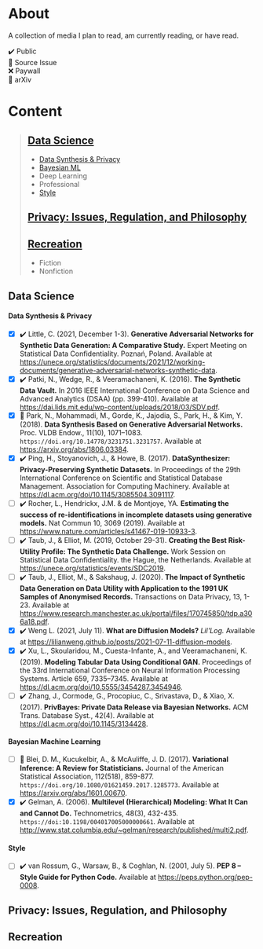 # About

A collection of media I plan to read, am currently reading, or have read.  

:heavy_check_mark: Public  
:large_orange_diamond: Source Issue  
:x: Paywall  
:new_moon_with_face: arXiv

# Content

>## [Data Science](#data-science)
>
>+ [Data Synthesis & Privacy](#data-synthesis-privacy)
>+ [Bayesian ML](#bayesian-machine-learning)
>+ Deep Learning
>+ Professional
>+ [Style](#style)
>
>## [Privacy: Issues, Regulation, and Philosophy](#privacy-issues-regulation-and-philosophy)
>
>## [Recreation](#recreation-link)
>
>+ Fiction
>+ Nonfiction
>
## Data Science

#### Data Synthesis & Privacy

+ [x] :heavy_check_mark: Little, C. (2021, December 1-3). **Generative Adversarial Networks for Synthetic Data Generation: A Comparative Study.** Expert Meeting on Statistical Data Confidentiality. Poznań, Poland. Available at <https://unece.org/statistics/documents/2021/12/working-documents/generative-adversarial-networks-synthetic-data>.
+ [x] :heavy_check_mark: Patki, N., Wedge, R., & Veeramachaneni, K. (2016). **The Synthetic Data Vault.** In 2016 IEEE International Conference on Data Science and Advanced Analytics (DSAA) (pp. 399-410). Available at <https://dai.lids.mit.edu/wp-content/uploads/2018/03/SDV.pdf>.
+ [x] :new_moon_with_face: Park, N., Mohammadi, M., Gorde, K., Jajodia, S., Park, H., & Kim, Y. (2018). **Data Synthesis Based on Generative Adversarial Networks.** Proc. VLDB Endow., 11(10), 1071–1083. `https://doi.org/10.14778/3231751.3231757`. Available at  <https://arxiv.org/abs/1806.03384>.
+ [x] :heavy_check_mark: Ping, H., Stoyanovich, J., & Howe, B. (2017). **DataSynthesizer: Privacy-Preserving Synthetic Datasets.** In Proceedings of the 29th International Conference on Scientific and Statistical Database Management. Association for Computing Machinery. Available at <https://dl.acm.org/doi/10.1145/3085504.3091117>.
+ [ ] :heavy_check_mark: Rocher, L., Hendrickx, J.M. & de Montjoye, YA. **Estimating the success of re-identifications in incomplete datasets using generative models.** Nat Commun 10, 3069 (2019). Available at <https://www.nature.com/articles/s41467-019-10933-3>.
+ [ ] :heavy_check_mark: Taub, J., & Elliot, M. (2019, October 29-31). **Creating the Best Risk-Utility Profile: The Synthetic Data Challenge.** Work Session on Statistical Data Confidentiality. the Hague, the Netherlands. Available at <https://unece.org/statistics/events/SDC2019>.
+ [ ] :heavy_check_mark: Taub, J., Elliot, M., & Sakshaug, J. (2020). **The Impact of Synthetic Data Generation on Data Utility with Application to the 1991 UK Samples of Anonymised Records.** Transactions on Data Privacy, 13, 1-23. Available at <https://www.research.manchester.ac.uk/portal/files/170745850/tdp.a306a18.pdf>.
+ [x] :heavy_check_mark: Weng L. (2021, July 11). **What are Diffusion Models?** *Lil'Log.* Available at <https://lilianweng.github.io/posts/2021-07-11-diffusion-models>.
+ [x] :heavy_check_mark: Xu, L., Skoularidou, M., Cuesta-Infante, A., and Veeramachaneni, K. (2019). **Modeling Tabular Data Using Conditional GAN.** Proceedings of the 33rd International Conference on Neural Information Processing Systems. Article 659, 7335–7345. Available at <https://dl.acm.org/doi/10.5555/3454287.3454946>.
+ [ ] :heavy_check_mark: Zhang, J., Cormode, G., Procopiuc, C., Srivastava, D., & Xiao, X. (2017). **PrivBayes: Private Data Release via Bayesian Networks.** ACM Trans. Database Syst., 42(4). Available at <https://dl.acm.org/doi/10.1145/3134428>.

#### Bayesian Machine Learning

+ [ ] :new_moon_with_face: Blei, D. M., Kucukelbir, A., & McAuliffe, J. D. (2017). **Variational Inference: A Review for Statisticians.** Journal of the American Statistical Association, 112(518), 859-877. `https://doi.org/10.1080/01621459.2017.1285773`. Available at <https://arxiv.org/abs/1601.00670>.  
+ [x] :heavy_check_mark: Gelman, A. (2006). **Multilevel (Hierarchical) Modeling: What It Can and Cannot Do.** Technometrics, 48(3), 432-435. `https://doi:10.1198/004017005000000661`. Available at <http://www.stat.columbia.edu/~gelman/research/published/multi2.pdf>.

#### Style

+ [ ] :heavy_check_mark: van Rossum, G., Warsaw, B., & Coghlan, N. (2001, July 5). **PEP 8 – Style Guide for Python Code.** Available at <https://peps.python.org/pep-0008>.

## Privacy: Issues, Regulation, and Philosophy

## <a name="recreation-link"></a>Recreation
